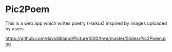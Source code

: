 # Pic2Poem
This is a web app which writes poetry (Haikus) inspired by images uploaded by users.

https://github.com/davidlibland/Picture1000/tree/master/Slides/Pic2Poem.png